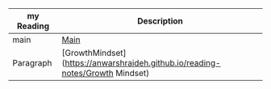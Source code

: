 
| my Reading      | Description |
| -----------     | ----------- |
| main            |[Main](https://anwarshraideh.github.io/reading-notes/)|
| Paragraph       |[GrowthMindset](https://anwarshraideh.github.io/reading-notes/Growth Mindset)|